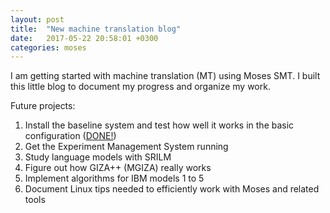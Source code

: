 ```yaml
---
layout: post
title:  "New machine translation blog"
date:   2017-05-22 20:58:01 +0300
categories: moses
---
```

I am getting started with machine translation (MT) using Moses SMT. I built this little blog to document my progress and organize my work.

Future projects:
1. Install the baseline system and test how well it works in the basic configuration ([DONE!](http://localhost:4000/moses/2017/06/01/results-from-moses-baseline-system.html))
2. Get the Experiment Management System running
3. Study language models with SRILM
4. Figure out how GIZA++ (MGIZA) really works
5. Implement algorithms for IBM models 1 to 5
6. Document Linux tips needed to efficiently work with Moses and related tools
